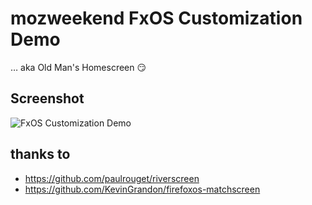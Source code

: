 mozweekend FxOS Customization Demo
==================================
… aka Old Man's Homescreen :smirk:

Screenshot
----------

![FxOS Customization Demo](https://raw.githubusercontent.com/SunboX/mozweekend_Custom_Homescreen/master/screenshots/2015-07-02-21-00-20.png)


thanks to
---------

* https://github.com/paulrouget/riverscreen
* https://github.com/KevinGrandon/firefoxos-matchscreen
